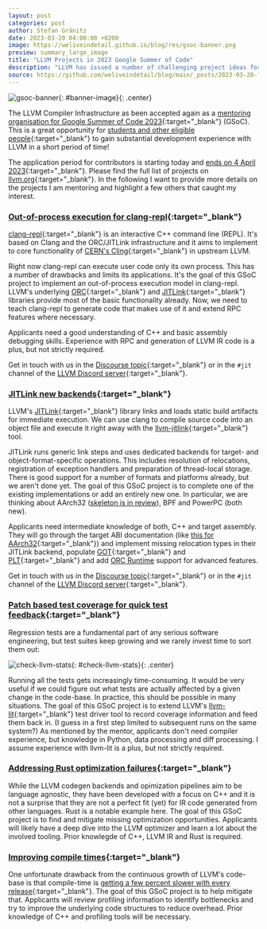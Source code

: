 ```yaml
---
layout: post
categories: post
author: Stefan Gränitz
date: 2023-03-20 04:00:00 +0200
image: https://weliveindetail.github.io/blog/res/gsoc-banner.png
preview: summary_large_image
title: "LLVM Projects in 2023 Google Summer of Code"
description: "LLVM has issued a number of challenging project ideas for the upcoming GSoc. The application period for contributors starts today, 20 March and ends on 4 April."
source: https://github.com/weliveindetail/blog/main/_posts/2023-03-20-llvm-gsoc-2023.md
---
```


<style>
  #banner-image {
    max-width: min(100%, 500px);
  }
  #large-image {
    max-width: min(100%, 800px);
  }
  .center {
    display: block;
    margin: 0 auto;
  }
</style>

![gsoc-banner](https://weliveindetail.github.io/blog/res/gsoc-banner.png){: #banner-image}{: .center}

The LLVM Compiler Infrastructure as been accepted again as a [mentoring organisation for Google Summer of Code 2023](https://summerofcode.withgoogle.com/programs/2023/organizations/llvm-compiler-infrastructure){:target="_blank"} (GSoC). This is a great opportunity for [students and other eligible people](https://developers.google.com/open-source/gsoc/faq#what_are_the_eligibility_requirements_for_participation){:target="_blank"} to gain substantial development experience with LLVM in a short period of time!

The application period for contributors is starting today and [ends on 4 April 2023](https://developers.google.com/open-source/gsoc/timeline#march_20_-_1800_utc){:target="_blank"}. Please find the full list of projects on [llvm.org](https://llvm.org/OpenProjects.html#gsoc23){:target="_blank"}. In the following I want to provide more details on the projects I am mentoring and highlight a few others that caught my interest.

### [Out-of-process execution for clang-repl](https://discourse.llvm.org/t/clang-out-of-process-execution-for-clang-repl/68225){:target="_blank"}

[clang-repl](https://github.com/llvm/llvm-project/tree/release/16.x/clang/tools/clang-repl){:target="_blank"} is an interactive C++ command line (REPL). It's based on Clang and the ORC/JITLink infrastructure and it aims to implement to core functionality of [CERN's Cling](https://github.com/root-project/cling){:target="_blank"} in upstream LLVM.

Right now clang-repl can execute user code only its own process. This has a number of drawbacks and limits its applications. It's the goal of this GSoC project to implement an out-of-process execution model in clang-repl. LLVM's underlying [ORC](https://llvm.org/docs/ORCv2.html){:target="_blank"} and [JITLink](https://llvm.org/docs/JITLink.html){:target="_blank"} libraries provide most of the basic functionality already. Now, we need to teach clang-repl to generate code that makes use of it and extend RPC features where necessary.

Applicants need a good understanding of C++ and basic assembly debugging skills. Experience with RPC and generation of LLVM IR code is a plus, but not strictly required.

Get in touch with us in the [Discourse topic](https://discourse.llvm.org/t/clang-out-of-process-execution-for-clang-repl/68225){:target="_blank"} or in the `#jit` channel of the [LLVM Discord server](https://discord.gg/x6rszdMN){:target="_blank"}.

### [JITLink new backends](https://discourse.llvm.org/t/jitlink-new-backends/68223){:target="_blank"}

LLVM's [JITLink](https://llvm.org/docs/JITLink.html){:target="_blank"} library links and loads static build artifacts for immediate execution. We can use clang to compile source code into an object file and execute it right away with the [llvm-jitlink](https://github.com/llvm/llvm-project/tree/release/16.x/llvm/tools/llvm-jitlink){:target="_blank"} tool.

JITLink runs generic link steps and uses dedicated backends for target- and object-format-specific operations. This includes resolution of relocations, registration of exception handlers and preparation of thread-local storage. There is good support for a number of formats and platforms already, but we aren't done yet. The goal of this GSoC project is to complete one of the existing implementations or add an entirely new one. In particular, we are thinking about AArch32 ([skeleton is in review](https://reviews.llvm.org/D144083)), BPF and PowerPC (both new).

Applicants need intermediate knowledge of both, C++ and target assembly. They will go through the target ABI documentation (like [this for AArch32](https://github.com/ARM-software/abi-aa/blob/main/aaelf32/aaelf32.rst#relocation-codes-table){:target="_blank"}) and implement missing relocation types in their JITLink backend, populate [GOT](https://refspecs.linuxfoundation.org/ELF/zSeries/lzsabi0_zSeries/x2251.html#GLOBALOFFSETTABLE){:target="_blank"} and [PLT](https://refspecs.linuxfoundation.org/ELF/zSeries/lzsabi0_zSeries/x2251.html#PROCEDURELINKAGETABLE){:target="_blank"} and add [ORC Runtime](https://llvm.org/docs/JITLink.html#connection-to-the-orc-runtime) support for advanced features.

Get in touch with us in the [Discourse topic](https://discourse.llvm.org/t/jitlink-new-backends/68223){:target="_blank"} or in the `#jit` channel of the [LLVM Discord server](https://discord.gg/x6rszdMN){:target="_blank"}.

### [Patch based test coverage for quick test feedback](https://discourse.llvm.org/t/coverage-patch-based-test-coverage-for-quick-test-feedback/68628){:target="_blank"}

Regression tests are a fundamental part of any serious software engineering, but test suites keep growing and we rarely invest time to sort them out:

![check-llvm-stats](https://weliveindetail.github.io/blog/res/2021-check-llvm-stats.png){: #check-llvm-stats}{: .center}

Running all the tests gets increasingly time-consuming. It would be very useful if we could figure out what tests are actually affected by a given change in the code-base. In practice, this should be possible in many situations. The goal of this GSoC project is to extend LLVM's [llvm-lit](https://weliveindetail.github.io/blog/post/2021/08/06/debug-llvm-lit.html){:target="_blank"} test driver tool to record coverage information and feed them back in. (I guess in a first step limited to subsequent runs on the same system?) As mentioned by the mentor, applicants don't need compiler experience, but knowledge in Python, data processing and diff processing. I assume experience with llvm-lit is a plus, but not strictly required.

### [Addressing Rust optimization failures](https://discourse.llvm.org/t/llvm-addressing-rust-optimization-failures-in-llvm/68096){:target="_blank"}

While the LLVM codegen backends and opimization pipelines aim to be language agnostic, they have been developed with a focus on C++ and it is not a surprise that they are not a perfect fit (yet) for IR code generated from other languages. Rust is a notable example here. The goal of this GSoC project is to find and mitigate missing optimization opportunities. Applicants will likely have a deep dive into the LLVM optimizer and learn a lot about the involved tooling. Prior knowlegde of C++, LLVM IR and Rust is required.

### [Improving compile times](https://discourse.llvm.org/t/llvm-improving-compile-times/68094){:target="_blank"}

One unfortunate drawback from the continuous growth of LLVM's code-base is that compile-time is [getting a few percent slower with every release](https://www.npopov.com/2020/05/10/Make-LLVM-fast-again.html){:target="_blank"}. The goal of this GSoC project is to help mitigate that. Applicants will review profiling information to identify bottlenecks and try to improve the underlying code structures to reduce overhead. Prior knowledge of C++ and profiling tools will be necessary.
